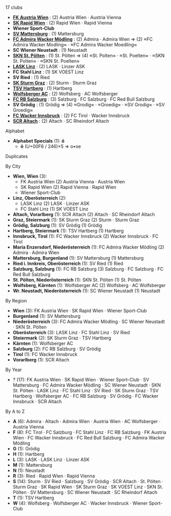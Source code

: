 17 clubs

- [**FK Austria Wien**](https://en.wikipedia.org/wiki/FK_Austria_Wien) : (2) Austria Wien · Austria Vienna
- [**SK Rapid Wien**](https://en.wikipedia.org/wiki/SK_Rapid_Wien) : (2) Rapid Wien · Rapid Vienna
- **Wiener Sport-Club**
- [**SV Mattersburg**](https://en.wikipedia.org/wiki/SV_Mattersburg) : (1) Mattersburg
- [**FC Admira Wacker Mödling**](https://en.wikipedia.org/wiki/FC_Admira_Wacker_Mödling) : (2) Admira · Admira Wien ⇒ (2) ≈FC Admira Wacker Modling≈ · ≈FC Admira Wacker Moedling≈
- **SC Wiener Neustadt** : (1) Neustadt
- [**SKN St. Pölten**](https://en.wikipedia.org/wiki/SKN_St._Pölten) : (1) St. Pölten ⇒ (4) ≈St. Polten≈ · ≈St. Poelten≈ · ≈SKN St. Polten≈ · ≈SKN St. Poelten≈
- [**LASK Linz**](https://en.wikipedia.org/wiki/LASK_Linz) : (2) LASK · Linzer ASK
- **FC Stahl Linz** : (1) SK VOEST Linz
- **SV Ried** : (1) Ried
- [**SK Sturm Graz**](https://en.wikipedia.org/wiki/SK_Sturm_Graz) : (2) Sturm · Sturm Graz
- [**TSV Hartberg**](https://en.wikipedia.org/wiki/TSV_Hartberg) : (1) Hartberg
- [**Wolfsberger AC**](https://en.wikipedia.org/wiki/Wolfsberger_AC) : (2) Wolfsberg · AC Wolfsberger
- [**FC RB Salzburg**](https://en.wikipedia.org/wiki/FC_Red_Bull_Salzburg) : (3) Salzburg · FC Salzburg · FC Red Bull Salzburg
- **SV Grödig** : (1) Grödig ⇒ (4) ≈Grodig≈ · ≈Groedig≈ · ≈SV Grodig≈ · ≈SV Groedig≈
- [**FC Wacker Innsbruck**](https://en.wikipedia.org/wiki/FC_Wacker_Innsbruck_(2002)) : (2) FC Tirol · Wacker Innsbruck
- [**SCR Altach**](https://en.wikipedia.org/wiki/SC_Rheindorf_Altach) : (2) Altach · SC Rheindorf Altach




Alphabet

- **Alphabet Specials** (1):  **ö** 
  - **ö** (U+00F6 / 246)×5 ⇒ o•oe




Duplicates





By City

- **Wien, Wien** (3): 
  - FK Austria Wien  (2) Austria Vienna · Austria Wien
  - SK Rapid Wien  (2) Rapid Vienna · Rapid Wien
  - Wiener Sport-Club 
- **Linz, Oberösterreich** (2): 
  - LASK Linz  (2) LASK · Linzer ASK
  - FC Stahl Linz  (1) SK VOEST Linz
- **Altach, Vorarlberg** (1): SCR Altach  (2) Altach · SC Rheindorf Altach
- **Graz, Steiermark** (1): SK Sturm Graz  (2) Sturm · Sturm Graz
- **Grödig, Salzburg** (1): SV Grödig  (1) Grödig
- **Hartberg, Steiermark** (1): TSV Hartberg  (1) Hartberg
- **Innsbruck, Tirol** (1): FC Wacker Innsbruck  (2) Wacker Innsbruck · FC Tirol
- **Maria Enzersdorf, Niederösterreich** (1): FC Admira Wacker Mödling  (2) Admira · Admira Wien
- **Mattersburg, Burgenland** (1): SV Mattersburg  (1) Mattersburg
- **Ried i. Innkreis, Oberösterreich** (1): SV Ried  (1) Ried
- **Salzburg, Salzburg** (1): FC RB Salzburg  (3) Salzburg · FC Salzburg · FC Red Bull Salzburg
- **St. Pölten, Niederösterreich** (1): SKN St. Pölten  (1) St. Pölten
- **Wolfsberg, Kärnten** (1): Wolfsberger AC  (2) Wolfsberg · AC Wolfsberger
- **Wr. Neustadt, Niederösterreich** (1): SC Wiener Neustadt  (1) Neustadt




By Region

- **Wien** (3):   FK Austria Wien · SK Rapid Wien · Wiener Sport-Club
- **Burgenland** (1):   SV Mattersburg
- **Niederösterreich** (3):   FC Admira Wacker Mödling · SC Wiener Neustadt · SKN St. Pölten
- **Oberösterreich** (3):   LASK Linz · FC Stahl Linz · SV Ried
- **Steiermark** (2):   SK Sturm Graz · TSV Hartberg
- **Kärnten** (1):   Wolfsberger AC
- **Salzburg** (2):   FC RB Salzburg · SV Grödig
- **Tirol** (1):   FC Wacker Innsbruck
- **Vorarlberg** (1):   SCR Altach




By Year

- ? (17):   FK Austria Wien · SK Rapid Wien · Wiener Sport-Club · SV Mattersburg · FC Admira Wacker Mödling · SC Wiener Neustadt · SKN St. Pölten · LASK Linz · FC Stahl Linz · SV Ried · SK Sturm Graz · TSV Hartberg · Wolfsberger AC · FC RB Salzburg · SV Grödig · FC Wacker Innsbruck · SCR Altach






By A to Z

- **A** (6): Admira · Altach · Admira Wien · Austria Wien · AC Wolfsberger · Austria Vienna
- **F** (8): FC Tirol · FC Salzburg · FC Stahl Linz · FC RB Salzburg · FK Austria Wien · FC Wacker Innsbruck · FC Red Bull Salzburg · FC Admira Wacker Mödling
- **G** (1): Grödig
- **H** (1): Hartberg
- **L** (3): LASK · LASK Linz · Linzer ASK
- **M** (1): Mattersburg
- **N** (1): Neustadt
- **R** (3): Ried · Rapid Wien · Rapid Vienna
- **S** (14): Sturm · SV Ried · Salzburg · SV Grödig · SCR Altach · St. Pölten · Sturm Graz · SK Rapid Wien · SK Sturm Graz · SK VOEST Linz · SKN St. Pölten · SV Mattersburg · SC Wiener Neustadt · SC Rheindorf Altach
- **T** (1): TSV Hartberg
- **W** (4): Wolfsberg · Wolfsberger AC · Wacker Innsbruck · Wiener Sport-Club




